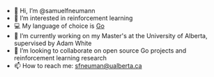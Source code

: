 - 👋 Hi, I’m @samuelfneumann
- 👀 I’m interested in reinforcement learning
- 💻 My language of choice is [Go](https://golang.org/)
- 🌱 I’m currently working on my Master's at the University of Alberta, supervised by Adam White
- 💞️ I’m looking to collaborate on open source Go projects and reinforcement learning research
- 📫 How to reach me: sfneuman@ualberta.ca

<!---
samuelfneumann/samuelfneumann is a ✨ special ✨ repository because its `README.md` (this file) appears on your GitHub profile.
You can click the Preview link to take a look at your changes.
--->
